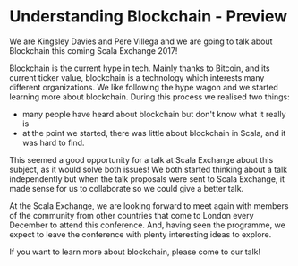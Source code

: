 # Understanding Blockchain - Preview


We are Kingsley Davies and Pere Villega and we are going to talk about Blockchain this coming Scala Exchange 2017!

Blockchain is the current hype in tech. Mainly thanks to Bitcoin, and its current ticker value, blockchain is a technology which interests many different organizations. We like following the hype wagon and we started learning more about blockchain. During this process we realised two things:

* many people have heard about blockchain but don't know what it really is
* at the point we started, there was little about blockchain in Scala, and it was hard to find.

This seemed a good opportunity for a talk at Scala Exchange about this subject, as it would solve both issues! We both started thinking about a talk independently but when the talk proposals were sent to Scala Exchange, it made sense for us to collaborate so we could give a better talk.

At the Scala Exchange, we are looking forward to meet again with members of the community from other countries that come to London every December to attend this conference. And, having seen the programme, we expect to leave the conference with plenty interesting ideas to explore.

If you want to learn more about blockchain, please come to our talk! 
